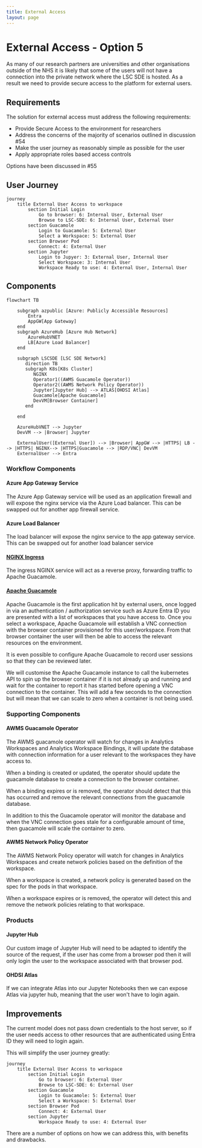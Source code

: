 ```yaml
---
title: External Access
layout: page
---
```


# External Access - Option 5
As many of our research partners are universities and other organisations outside of the NHS it is likely that some of the users will not have a connection into the private network where the LSC SDE is hosted. As a result we need to provide secure access to the platform for external users.

## Requirements
The solution for external access must address the following requirements:
* Provide Secure Access to the environment for researchers
* Address the concerns of the majority of scenarios outlined in discussion #54
* Make the user journey as reasonably simple as possible for the user
* Apply appropriate roles based access controls

Options have been discussed in #55

## User Journey
```mermaid
journey
    title External User Access to workspace
        section Initial Login
            Go to browser: 6: Internal User, External User
            Browse to LSC-SDE: 6: Internal User, External User
        section Guacamole
            Login to Guacamole: 5: External User
            Select a Workspace: 5: External User
        section Browser Pod
            Connect: 4: External User
        section Jupyter
            Login to Jupyer: 3: External User, Internal User
            Select Workspace: 3: Internal User
            Workspace Ready to use: 4: External User, Internal User
```

## Components
```mermaid
flowchart TB
    
    subgraph azpublic [Azure: Publicly Accessible Resources]
        Entra
        AppGW[App Gateway]
    end
    subgraph AzureHub [Azure Hub Network]
        AzureHubVNET
        LB[Azure Load Balancer]
    end

    subgraph LSCSDE [LSC SDE Network]
       direction TB       
       subgraph K8s[K8s Cluster]
          NGINX
          Operator1((AWMS Guacamole Operator))
          Operator2((AWMS Network Policy Operator))
          Jupyter[Jupyter Hub] --> ATLAS[OHDSI Atlas]
          Guacamole[Apache Guacamole]
          DevVM[Browser Container]
       end

    end

    AzureHubVNET --> Jupyter
    DevVM --> |Browser| Jupyter
    
    ExternalUser([External User]) --> |Browser| AppGW --> |HTTPS| LB --> |HTTPS| NGINX--> |HTTPS|Guacamole --> |RDP/VNC| DevVM
    ExternalUser --> Entra
```

### Workflow Components
#### Azure App Gateway Service
The Azure App Gateway service will be used as an application firewall and will expose the nginx service via the Azure Load balancer. This can be swapped out for another app firewall service.

#### Azure Load Balancer
The load balancer will expose the nginx service to the app gateway service. This can be swapped out for another load balancer service

#### [NGINX Ingress](./Components/Nginx.md)
The ingress NGINX service will act as a reverse proxy, forwarding traffic to Apache Guacamole.

#### [Apache Guacamole](./Components/Apache-Guacamole.md)
Apache Guacamole is the first application hit by external users, once logged in via an authentication / authorization service such as Azure Entra ID you are presented with a list of workspaces that you have access to. Once you select a workspace, Apache Guacamole will establish a VNC connection with the browser container provisioned for this user/workspace. From that browser container the user will then be able to access the relevant resources on the environment.  

It is even possible to configure Apache Guacamole to record user sessions so that they can be reviewed later.

We will customise the Apache Guacamole instance to call the kubernetes API to spin up the browser container if it is not already up and running and wait for the container to report it has started before opening a VNC connection to the container. This will add a few seconds to the connection but will mean that we can scale to zero when a container is not being used.

### Supporting Components
#### AWMS Guacamole Operator
The AWMS guacamole operator will watch for changes in Analytics Workspaces and Analytics Workspace Bindings, it will update the database with connection information for a user relevant to the workspaces they have access to.

When a binding is created or updated, the operator should update the guacamole database to create a connection to the browser container.

When a binding expires or is removed, the operator should detect that this has occurred and remove the relevant connections from the guacamole database.

In addition to this the Guacamole operator will monitor the database and when the VNC connection goes stale for a configurable amount of time, then guacamole will scale the container to zero.

#### AWMS Network Policy Operator
The AWMS Network Policy operator will watch for changes in  Analytics Workspaces and create network policies based on the definition of the workspace.

When a workspace is created, a network policy is generated based on the spec for the pods in that workspace.

When a workspace expires or is removed, the operator will detect this and remove the network policies relating to that workspace.

### Products
#### Jupyter Hub
Our custom image of Jupyter Hub will need to be adapted to identify the source of the request, if the user has come from a browser pod then it will only login the user to the workspace associated with that browser pod. 

#### OHDSI Atlas
If we can integrate Atlas into our Jupyter Notebooks then we can expose Atlas via jupyter hub, meaning that the user won't have to login again. 

## Improvements
The current model does not pass down credentials to the host server, so if the user needs access to other resources that are authenticated using Entra ID they will need to login again.

This will simplify the user journey greatly:

```mermaid
journey
    title External User Access to workspace
        section Initial Login
            Go to browser: 6: External User
            Browse to LSC-SDE: 6: External User
        section Guacamole
            Login to Guacamole: 5: External User
            Select a Workspace: 5: External User
        section Browser Pod
            Connect: 4: External User
        section Jupyter
            Workspace Ready to use: 4: External User
```

There are a number of options on how we can address this, with benefits and drawbacks.

